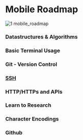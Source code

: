 # Mobile Roadmap
![1 mobile_roadmap](https://user-images.githubusercontent.com/20768506/106384565-d3c2a280-640e-11eb-813e-645ba8c7853c.png)

### Datastructures & Algorithms

### Basic Terminal Usage

### Git - Version Control

### [SSH](https://github.com/m0su/roadmap/tree/main/mobile/ssh)

### HTTP/HTTPs and APIs

### Learn to Research

### Character Encodings

### Github
